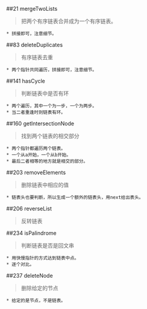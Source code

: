 ##21 mergeTwoLists
> 把两个有序链表合并成为一个有序链表。

	* 拼接即可，注意细节。

##83 deleteDuplicates
> 有序链表去重

	* 两个指针共同遍历，拼接即可，注意细节。

##141 hasCycle
> 判断链表中是否有环

	* 两个遍历，其中一个为一步，一个为两步。
	* 当二者重逢时则链表有环。

##160 getIntersectionNode
> 找到两个链表的相交部分

	* 两个指针都遍历两个链表。
	* 一个从a开始，一个从b开始。
	* 最后二者相等的地方就是相交的部分。

##203 removeElements
> 删除链表中相应的值

	* 链表头也要判断，所以生成一个额外的链表头，用next给出表头。


##206 reverseList
> 反转链表



##234 isPalindrome
> 判断链表是否是回文串

	* 用快慢指针的方式达到链表中点。
	* 逐个对比。

##237 deleteNode
> 删除给定的节点

	* 给定的是节点，不是链表。